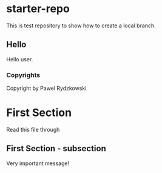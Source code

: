 # starter-repo
This is test repository to show how to create a local branch.

## Hello
Hello user.

### Copyrights
Copyright by Pawel Rydzkowski

# First Section
Read this file through

## First Section - subsection
Very important message!
